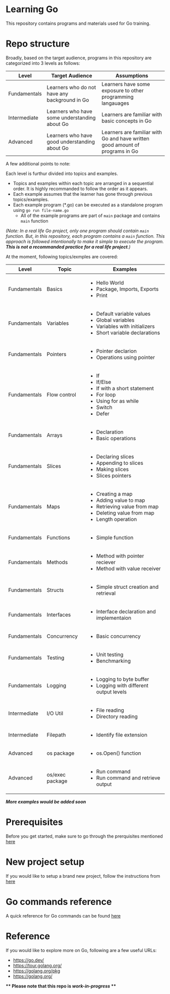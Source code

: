 # Learning Go

This repository contains programs and materials used for Go training.

# Repo structure
Broadly, based on the target audience, programs in this repository are categorized into 3 levels as follows:

| Level | Target Audience | Assumptions |
| ----- | --------------- | ---------- |
| Fundamentals | Learners who do not have any background in Go |Learners have some exposure to other programming langauages|
| Intermediate | Learners who have some understanding about Go |Learners are familiar with basic concepts in Go|
| Advanced | Learners who have good understanding about Go |Learners are familiar with Go and have written good amount of programs in Go|

A few additional points to note:

 Each level is furthur divided into topics and examples. 
- Topics and examples within each topic are arranged in a sequential order. It is highly recommanded to follow the order as it appears. 
- Each example assumes that the learner has gone through previous topics/examples. 
- Each example program (*.go) can be executed as a standalone program using `go run file-name.go`
    - All of the example programs are part of `main` package and contains `main` function

*(Note: In a real life Go project, only one program should contain `main` function. But, in this repository, each program contains a `main` function. This approach is followed intentionally to make it simple to execute the program. __This is not a recommanded practice for a real life project__.)*

At the moment, following topics/exmples are covered:

| Level | Topic | Examples |
| ----- | ----- | ------- |
| Fundamentals | Basics | <ul><li>Hello World</li><li>Package, Imports, Exports</li><li>Print</li></ul> |
| Fundamentals | Variables | <ul><li>Default variable values</li><li>Global variables</li><li>Variables with initializers</li><li>Short variable declarations</li></ul> |
| Fundamentals | Pointers | <ul><li>Pointer declarion</li><li>Operations using pointer</li></ul> |
| Fundamentals | Flow control | <ul><li>If</li><li>If/Else</li><li>If with a short statement</li><li>For loop</li><li>Using for as while</li><li>Switch</li><li>Defer</li></ul> |
| Fundamentals | Arrays | <ul><li> Declaration</li><li> Basic operations</li></ul> |
| Fundamentals | Slices | <ul><li>Declaring slices</li><li>Appending to slices</li><li>Making slices</li><li>Slices pointers</li></ul> |
| Fundamentals | Maps | <ul><li>Creating a map</li><li>Adding value to map</li><li>Retrieving value from map</li><li>Deleting value from map</li><li>Length operation</li></ul> |
| Fundamentals | Functions | <ul><li>Simple function</li></ul> |
| Fundamentals | Methods | <ul><li>Method with pointer reciever</li><li>Method with value receiver</li></ul> |
| Fundamentals | Structs | <ul><li>Simple struct creation and retrieval</li></ul> |
| Fundamentals | Interfaces | <ul><li>Interface declaration and implementaion</li></ul>  |
| Fundamentals | Concurrency | <ul><li>Basic concurrency</li></ul> |
| Fundamentals | Testing | <ul><li>Unit testing</li><li>Benchmarking</li></ul> |
| Fundamentals | Logging | <ul><li>Logging to byte buffer</li><li>Logging with different output levels</li></ul> |
| Intermediate | I/O Util | <ul><li>File reading</li><li>Directory reading</li></ul> |
| Intermediate | Filepath | <ul><li>Identify file extension</li></ul> |
| Advanced | os package | <ul><li>os.Open() function</li></ul> |
| Advanced | os/exec package | <ul><li>Run command</li><li>Run command and retrieve output</li></ul> |

*__More examples would be added soon__*

# Prerequisites
Before you get started, make sure to go through the prerquisites mentioned [here](https://github.com/bijeshos/learning-go/blob/master/prerequisites.md)


# New project setup
If you would like to setup a brand new project, follow the instructions from [here](https://github.com/bijeshos/learning-go/blob/master/new-project-setup.md)

# Go commands reference
A quick reference for Go commands can be found [here](https://github.com/bijeshos/learning-go/blob/master/go-commands-reference.md)

# Reference
If you would like to explore more on Go, following are a few useful URLs:
- https://go.dev/
- https://tour.golang.org/
- https://golang.org/pkg
- https://golang.org/


__** Please note that this repo is *work-in-progress* **__
